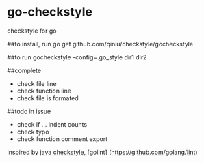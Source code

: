 go-checkstyle
=============

checkstyle for go

##to install, run
  go get github.com/qiniu/checkstyle/gocheckstyle

##to run
  gocheckstyle -config=.go_style dir1 dir2
  
##complete
* check file line
* check function line
* check file is formated

##todo in issue
* check if ... indent counts
* check typo
* check function comment export

inspired by [java checkstyle](https://github.com/checkstyle/checkstyle), [golint] (https://github.com/golang/lint)
